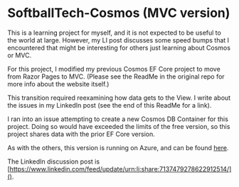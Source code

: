 # SoftballTech-Cosmos (MVC version)

This is a learning project for myself, and it is not expected to be useful to the world at large. However, my LI post discusses some speed bumps that I encountered that might be interesting for others just learning about Cosmos or MVC. 

For this project, I modified my previous Cosmos EF Core project to move from Razor Pages to MVC. (Please see the ReadMe in the original repo for more info about the website itself.)

This transition required reexamining how data gets to the View. I write about the issues in my LinkedIn post (see the end of this ReadMe for a link).

I ran into an issue attempting to create a new Cosmos DB Container for this project. Doing so would have exceeded the limits of the free version, so this project shares data with the prior EF Core version.

As with the others, this version is running on Azure, and can be found [here](https://sbt-cosmos-mvc.azurewebsites.net/).

The LinkedIn discussion post is [https://www.linkedin.com/feed/update/urn:li:share:7137479278622912514/]().
